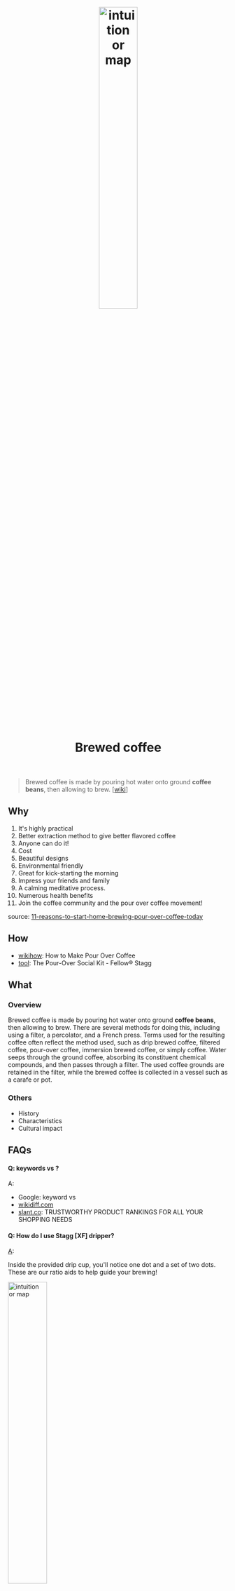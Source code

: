 <h1 align="center">
<br>
	<a href="https://bettercoffeeathome.com/pour-over-coffee/">
  <img src="https://i.imgur.com/TNz6IhJ.png" alt="intuition or map" width=42%">
  </a>
  <br><br>
Brewed coffee  
  <br><br>
</h1>

> Brewed coffee is made by pouring hot water onto ground **coffee beans**, then allowing to brew. [[wiki](https://www.wikiwand.com/en/Brewed_coffee)]

## Why 

1. It's highly practical
2. Better extraction method to give better flavored coffee
3. Anyone can do it!
4. Cost
5. Beautiful designs
6. Environmental friendly
7. Great for kick-starting the morning
8. Impress your friends and family
9. A calming meditative process.
10. Numerous health benefits
11. Join the coffee community and the pour over coffee movement!

source: [11-reasons-to-start-home-brewing-pour-over-coffee-today](https://kurasu.kyoto/blogs/kurasu-journal/18125237-11-reasons-to-start-home-brewing-pour-over-coffee-today)


## How

* [wikihow](https://www.wikihow.com/Make-Pour-Over-Coffee): How to Make Pour Over Coffee
* [tool](https://fellowproducts.com/products/the-pour-over-social-kit): The Pour-Over Social Kit - Fellow® Stagg

## What 

### Overview

Brewed coffee is made by pouring hot water onto ground **coffee beans**, then allowing to brew. There are several methods for doing this, including using a filter, a percolator, and a French press. Terms used for the resulting coffee often reflect the method used, such as drip brewed coffee, filtered coffee, pour-over coffee, immersion brewed coffee, or simply coffee. Water seeps through the ground coffee, absorbing its constituent chemical compounds, and then passes through a filter. The used coffee grounds are retained in the filter, while the brewed coffee is collected in a vessel such as a carafe or pot.

### Others

* History
* Characteristics
* Cultural impact

## FAQs

#### Q: keywords vs ?

A: 

* Google: keyword vs 
* [wikidiff.com](https://wikidiff.com/)
* [slant.co](https://www.slant.co/): TRUSTWORTHY PRODUCT RANKINGS FOR ALL YOUR SHOPPING NEEDS

#### Q: How do I use Stagg [XF] dripper?

[A](https://fellowproducts.zendesk.com/hc/en-us/articles/115001927452-How-do-I-use-Stagg-XF-dripper-): 

Inside the provided drip cup, you'll notice one dot and a set of two dots. These are our ratio aids to help guide your brewing!

<a href="https://fellowproducts.zendesk.com/hc/en-us/articles/115001927452-How-do-I-use-Stagg-XF-dripper-">
<img src="https://i.imgur.com/wKLvorU.png" alt="intuition or map" width=42%">
</a>


Let's say we're making a double, which is the perfect amount for our carafe. 20 ounces of water is 600ml (~600g).

1. Heat your water to **200-205°F** and grind **40g** of coffee at a medium/fine setting (about the size of sea salt). You can use the double dot on the drip cup to estimate 40g of coffee.
1. Once your water is ready, add the filter to the Stagg [XF] Dripper and place on the tasting glass or another vessel that holds more than 20 ounces. Slowly wet the edges to fully soak the filter.
1. Pour the water out of the drinking vessel
1. Add the 40g of ground coffee to the moistened filter in the Stagg [XF] Dripper. Gently **shake** to settle the bed.
1. Pour **80g** of water into the dripper, around 2 times the amount of coffee you use. Wait **30 seconds** for the coffee to "bloom" and release CO2
1. Continue pouring **40-60g** doses of water until you reach **20 ounces** (or 600mL)
1. Enjoy!

source: [image](https://i.imgur.com/ZhHmt3g.png)

1. Water temperature is critical: only 20 oz
1. The ratio matters
1. Prep the Dripper
1. The bloom is key: only 80g water
1. The perfect Pour: one song (perfect design)
